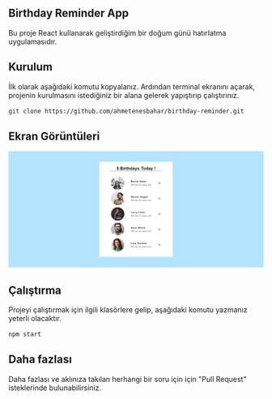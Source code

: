 ## Birthday Reminder App


Bu proje React kullanarak geliştirdiğim bir doğum günü hatırlatma uygulamasıdır.

## Kurulum

İlk olarak aşağıdaki komutu kopyalanız. Ardından terminal ekranını açarak, projenin kurulmasını istediğiniz bir alana gelerek yapıştırıp çalıştırınız.

```sh
git clone https://github.com/ahmetenesbahar/birthday-reminder.git
```

## Ekran Görüntüleri

<div>
<img src="https://github.com/ahmetenesbahar/birthday-reminder/blob/main/src/birthday-reminder.png">

</div>

## Çalıştırma

Projeyi çalıştırmak için ilgili klasörlere gelip, aşağıdaki komutu yazmanız yeterli olacaktır.

```sh
npm start
```

## Daha fazlası

Daha fazlası ve aklınıza takılan herhangi bir soru için için "Pull Request" isteklerinde bulunabilirsiniz.
